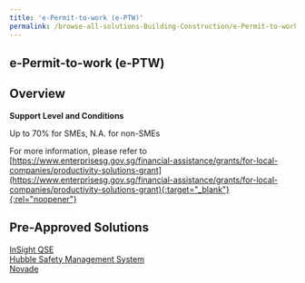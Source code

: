 ```yaml
---
title: 'e-Permit-to-work (e-PTW)'
permalink: /browse-all-solutions-Building-Construction/e-Permit-to-work--e-PTW-
---
```


## e-Permit-to-work (e-PTW)
## Overview

**Support Level and Conditions**

Up to 70% for SMEs, N.A. for non-SMEs

For more information, please refer to
[https://www.enterprisesg.gov.sg/financial-assistance/grants/for-local-companies/productivity-solutions-grant](https://www.enterprisesg.gov.sg/financial-assistance/grants/for-local-companies/productivity-solutions-grant){:target="_blank"}{:rel="noopener"}

## Pre-Approved Solutions

<a href='/productivity-solutions-grant/solutionrepo/solution274' target='_blank'>InSight QSE</a><br>
<a href='/productivity-solutions-grant/solutionrepo/solution459' target='_blank'>Hubble Safety Management System</a><br>
<a href='/productivity-solutions-grant/solutionrepo/solution1152' target='_blank'>Novade</a><br>
